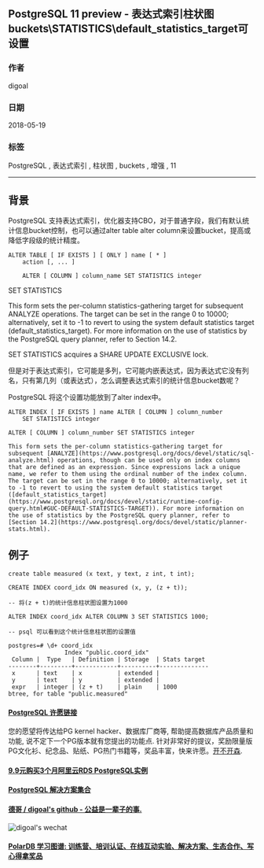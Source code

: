 ## PostgreSQL 11 preview - 表达式索引柱状图buckets\STATISTICS\default_statistics_target可设置   
                                                                             
### 作者                                                                             
digoal                                                                             
                                                                             
### 日期                                                                             
2018-05-19                                                                           
                                                                             
### 标签                                                                             
PostgreSQL , 表达式索引 , 柱状图 , buckets , 增强 , 11                    
                                                                             
----                                                                             
                                                                             
## 背景      
PostgreSQL 支持表达式索引，优化器支持CBO，对于普通字段，我们有默认统计信息bucket控制，也可以通过alter table alter column来设置bucket，提高或降低字段级的统计精度。  
  
```  
ALTER TABLE [ IF EXISTS ] [ ONLY ] name [ * ]  
    action [, ... ]  
  
    ALTER [ COLUMN ] column_name SET STATISTICS integer  
```  
  
SET STATISTICS  
  
This form sets the per-column statistics-gathering target for subsequent ANALYZE operations. The target can be set in the range 0 to 10000; alternatively, set it to -1 to revert to using the system default statistics target (default_statistics_target). For more information on the use of statistics by the PostgreSQL query planner, refer to Section 14.2.  
  
SET STATISTICS acquires a SHARE UPDATE EXCLUSIVE lock.  
  
但是对于表达式索引，它可能是多列，它可能内嵌表达式，因为表达式它没有列名，只有第几列（或表达式），怎么调整表达式索引的统计信息bucket数呢？  
  
PostgreSQL 将这个设置功能放到了alter index中。  
  
```  
ALTER INDEX [ IF EXISTS ] name ALTER [ COLUMN ] column_number  
    SET STATISTICS integer  
  
ALTER [ COLUMN ] column_number SET STATISTICS integer  
```  
  
  
  
```  
This form sets the per-column statistics-gathering target for subsequent [ANALYZE](https://www.postgresql.org/docs/devel/static/sql-analyze.html) operations, though can be used only on index columns that are defined as an expression. Since expressions lack a unique name, we refer to them using the ordinal number of the index column. The target can be set in the range 0 to 10000; alternatively, set it to -1 to revert to using the system default statistics target ([default_statistics_target](https://www.postgresql.org/docs/devel/static/runtime-config-query.html#GUC-DEFAULT-STATISTICS-TARGET)). For more information on the use of statistics by the PostgreSQL query planner, refer to [Section 14.2](https://www.postgresql.org/docs/devel/static/planner-stats.html).  
```  
  
  
## 例子  
  
```  
create table measured (x text, y text, z int, t int);

CREATE INDEX coord_idx ON measured (x, y, (z + t));  
  
-- 将(z + t)的统计信息柱状图设置为1000  
  
ALTER INDEX coord_idx ALTER COLUMN 3 SET STATISTICS 1000;  
  
-- psql 可以看到这个统计信息柱状图的设置值

postgres=# \d+ coord_idx
                Index "public.coord_idx"
 Column |  Type   | Definition | Storage  | Stats target 
--------+---------+------------+----------+--------------
 x      | text    | x          | extended | 
 y      | text    | y          | extended | 
 expr   | integer | (z + t)    | plain    | 1000
btree, for table "public.measured"
```  
  
  
  
  
  
  
  
  
  
  
  
  
  
  
  
  
  
  
  
  
  
  
  
  
  
  
  
  
  
  
  
  
  
  
  
  
  
  
  
  
  
  
  
  
  
  
  
  
  
  
  
  
  
  
  
  
  
  
  
  
  
  
  
  
  
  
  
  
  
  
  
  
  
  
#### [PostgreSQL 许愿链接](https://github.com/digoal/blog/issues/76 "269ac3d1c492e938c0191101c7238216")
您的愿望将传达给PG kernel hacker、数据库厂商等, 帮助提高数据库产品质量和功能, 说不定下一个PG版本就有您提出的功能点. 针对非常好的提议，奖励限量版PG文化衫、纪念品、贴纸、PG热门书籍等，奖品丰富，快来许愿。[开不开森](https://github.com/digoal/blog/issues/76 "269ac3d1c492e938c0191101c7238216").  
  
  
#### [9.9元购买3个月阿里云RDS PostgreSQL实例](https://www.aliyun.com/database/postgresqlactivity "57258f76c37864c6e6d23383d05714ea")
  
  
#### [PostgreSQL 解决方案集合](https://yq.aliyun.com/topic/118 "40cff096e9ed7122c512b35d8561d9c8")
  
  
#### [德哥 / digoal's github - 公益是一辈子的事.](https://github.com/digoal/blog/blob/master/README.md "22709685feb7cab07d30f30387f0a9ae")
  
  
![digoal's wechat](../pic/digoal_weixin.jpg "f7ad92eeba24523fd47a6e1a0e691b59")
  
  
#### [PolarDB 学习图谱: 训练营、培训认证、在线互动实验、解决方案、生态合作、写心得拿奖品](https://www.aliyun.com/database/openpolardb/activity "8642f60e04ed0c814bf9cb9677976bd4")
  
